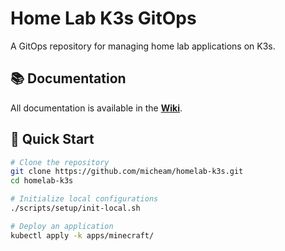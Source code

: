 # Home Lab K3s GitOps

A GitOps repository for managing home lab applications on K3s.

## 📚 Documentation

All documentation is available in the **[Wiki](https://github.com/micheam/homelab-k3s/wiki)**.

## 🚀 Quick Start

```bash
# Clone the repository
git clone https://github.com/micheam/homelab-k3s.git
cd homelab-k3s

# Initialize local configurations
./scripts/setup/init-local.sh

# Deploy an application
kubectl apply -k apps/minecraft/
